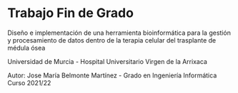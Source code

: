 # Trabajo Fin de Grado

Diseño e implementación de una herramienta bioinformática para la gestión y procesamiento de datos dentro de la terapia celular del trasplante de médula ósea

Universidad de Murcia - Hospital Universitario Virgen de la Arrixaca

Autor: Jose María Belmonte Martínez - Grado en Ingeniería Informática Curso 2021/22

